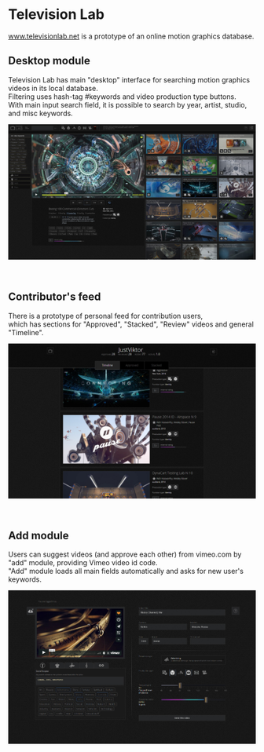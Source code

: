 # Television Lab
<a href="http://www.televisionlab.net/" target="_blank">www.televisionlab.net</a> is a prototype of an online motion graphics database.

## Desktop module
Television Lab has main "desktop" interface for searching motion graphics videos in its local database.<br/>
Filtering uses hash-tag #keywords and video production type buttons.<br/>
With main input search field, it is possible to search by year, artist, studio, and misc keywords.

<a href="http://www.televisionlab.net/" target="_blank"><img src="_global/img/demo/desktop.jpg" /></a>

&nbsp;
## Contributor's feed
There is a prototype of personal feed for contribution users,<br/>
which has sections for "Approved", "Stacked", "Review" videos and general "Timeline".

<a href="http://www.televisionlab.net/board/" target="_blank"><img src="_global/img/demo/board.jpg" /></a>

&nbsp;
## Add module
Users can suggest videos (and approve each other) from vimeo.com by "add" module, providing Vimeo video id code.<br/>
"Add" module loads all main fields automatically and asks for new user's keywords.

<a href="http://www.televisionlab.net/add/?code=65801814" target="_blank"><img src="_global/img/demo/add.jpg" /></a>